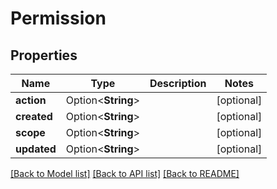 # Permission

## Properties

Name | Type | Description | Notes
------------ | ------------- | ------------- | -------------
**action** | Option<**String**> |  | [optional]
**created** | Option<**String**> |  | [optional]
**scope** | Option<**String**> |  | [optional]
**updated** | Option<**String**> |  | [optional]

[[Back to Model list]](../README.md#documentation-for-models) [[Back to API list]](../README.md#documentation-for-api-endpoints) [[Back to README]](../README.md)


